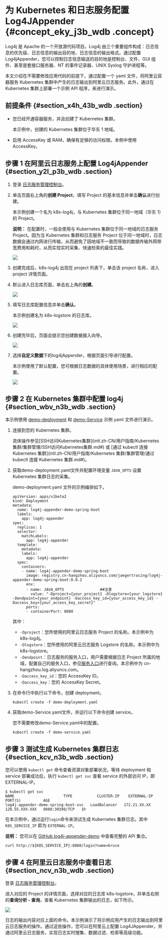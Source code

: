 # 为 Kubernetes 和日志服务配置 Log4JAppender {#concept_eky_j3b_wdb .concept}

Log4j 是 Apache 的一个开放源代码项目。Log4j 由三个重要组件构成：日志信息的优先级、日志信息的输出目的地、日志信息的输出格式。通过配置 Log4jAppender，您可以控制日志信息输送的目的地是控制台、文件、GUI 组件、甚至是套接口服务器、NT 的事件记录器、UNIX Syslog 守护进程等。

本文介绍在不需要修改应用代码的前提下，通过配置一个 yaml 文件，将阿里云容器服务 Kubernetes 集群中产生的日志输出到阿里云日志服务。此外，通过在 Kubernetes 集群上部署一个示例 API 程序，来进行演示。

## 前提条件 {#section_x4h_43b_wdb .section}

-   您已经开通容器服务，并且创建了 Kubernetes 集群。

    本示例中，创建的 Kubernetes 集群位于华东 1 地域。

-   启用 AccessKey 或 RAM，确保有足够的访问权限。本例中使用 AccessKey。

## 步骤 1 在阿里云日志服务上配置 Log4jAppender {#section_y2l_p3b_wdb .section}

1.  登录 [日志服务管理控制台](https://sls.console.aliyun.com/)。
2.  单击页面右上角的**创建 Project**，填写 Project 的基本信息并单击**确认**进行创建。

    本示例创建一个名为 k8s-log4j，与 Kubernetes 集群位于同一地域（华东 1）的 Project。

    **说明：** 在配置时，一般会使用与 Kubernetes 集群位于同一地域的日志服务 Project。因为当 Kubernetes 集群和日志服务 Project 位于同一地域时，日志数据会通过内网进行传输，从而避免了因地域不一致而导致的数据传输外网带宽费用和耗时，从而实现实时采集、快速检索的最佳实践。

    ![](http://static-aliyun-doc.oss-cn-hangzhou.aliyuncs.com/assets/img/16697/153552337110630_zh-CN.png)

3.  创建完成后，k8s-log4j 出现在 project 列表下，单击该 project 名称，进入 project 详情页面。
4.  默认进入日志库页面，单击右上角的**创建**。

    ![](http://static-aliyun-doc.oss-cn-hangzhou.aliyuncs.com/assets/img/16697/153552337110631_zh-CN.png)

5.  填写日志库配置信息并单击**确认**。

    本示例创建名为 k8s-logstore 的日志库。

    ![](http://static-aliyun-doc.oss-cn-hangzhou.aliyuncs.com/assets/img/16697/153552337110632_zh-CN.png)

6.  创建完毕后，页面会提示您创建数据接入向导。

    ![](http://static-aliyun-doc.oss-cn-hangzhou.aliyuncs.com/assets/img/16697/153552337110633_zh-CN.png)

7.  选择**自定义数据**下的log4jAppender，根据页面引导进行配置。

    本示例使用了默认配置，您可根据日志数据的具体使用场景，进行相应的配置。

    ![](http://static-aliyun-doc.oss-cn-hangzhou.aliyuncs.com/assets/img/16697/153552337110634_zh-CN.png)


## 步骤 2 在 Kubernetes 集群中配置 log4j {#section_wbv_n3b_wdb .section}

本示例使用 [demo-deployment](https://github.com/brucewu-fly/log4j-appender-demo-spring-boot/blob/master/k8s/demo-deployment.yaml) 和 [demo-Service](https://github.com/brucewu-fly/log4j-appender-demo-spring-boot/blob/master/k8s/demo-service.yaml) 示例 yaml 文件进行演示。

1.  连接到您的 Kubernetes 集群。

    具体操作参见[SSH访问Kubernetes集群](intl.zh-CN/用户指南/Kubernetes 集群/集群管理/SSH访问Kubernetes集群.md#) 或 [通过 kubectl 连接 Kubernetes 集群](intl.zh-CN/用户指南/Kubernetes 集群/集群管理/通过 kubectl 连接 Kubernetes 集群.md#)。

2.  获取demo-deployment.yaml文件并配置环境变量 `JAVA_OPTS` 设置 Kubernetes 集群日志的采集。

    demo-deployment.yaml 文件的示例编排如下。

    ```
    apiVersion: apps/v1beta2
    kind: Deployment
    metadata:
      name: log4j-appender-demo-spring-boot
      labels:
        app: log4j-appender
    spec:
      replicas: 1
      selector:
        matchLabels:
          app: log4j-appender
      template:
        metadata:
        labels:
          app: log4j-appender
      spec:
        containers:
        - name: log4j-appender-demo-spring-boot
          image: registry.cn-hangzhou.aliyuncs.com/jaegertracing/log4j-appender-demo-spring-boot:0.0.2
          env:
          - name: JAVA_OPTS                ##注意
            value: "-Dproject={your_project} -Dlogstore={your_logstore} -Dendpoint={your_endpoint} -Daccess_key_id={your_access_key_id} -Daccess_key={your_access_key_secret}"
          ports:
          - containerPort: 8080
    ```

    其中：

    -   `-Dproject`：您所使用的阿里云日志服务 Project 的名称。本示例中为 k8s-log4j。
    -   `-Dlogstore`：您所使用的阿里云日志服务 Logstore 的名称。本示例中为 k8s-logstore。
    -   `-Dendpoint`：日志服务的服务入口，用户需要根据日志 Project 所属的地域，配置自己的服务入口，参见[服务入口](https://www.alibabacloud.com/help/zh/doc-detail/29008.htm)进行查询。本示例中为 cn-hangzhou.log.aliyuncs.com。
    -   `-Daccess_key_id`：您的 AccessKey ID。
    -   `-Daccess_key`：您的 AccessKey Secret。
3.  在命令行中执行以下命令，创建 deployment。

    ```
    kubectl create -f demo-deployment.yaml
    ```

4.  获取demo-Service.yaml文件，并运行以下命令创建 service。

    您不需要修改demo-Service.yaml中的配置。

    ```
    kubectl create -f demo-service.yaml
    ```


## 步骤 3 测试生成 Kubernetes 集群日志 {#section_kcv_n3b_wdb .section}

您可以使用 `kubectl get` 命令查看资源对象部署状况，等待 deployment 和 service 部署成功后，执行 `kubectl get svc` 查看 service 的外部访问 IP，即 EXTERNAL-IP。

```
$ kubectl get svc
NAME                      TYPE           CLUSTER-IP    EXTERNAL-IP      PORT(S)          AGE
log4j-appender-demo-spring-boot-svc   LoadBalancer   172.21.XX.XX   120.55.XXX.XXX   8080:30398/TCP   1h
```

在本示例中，通过运行`login`命令来测试生成 Kubernetes 集群日志。其中 `K8S_SERVICE_IP` 即为 `EXTERNAL-IP`。

**说明：** 您可以在 [GitHub log4j-appender-demo](https://github.com/brucewu-fly/log4j-appender-demo-spring-boot) 中查看完整的 API 集合。

```
curl http://${K8S_SERVICE_IP}:8080/login?name=bruce
```

## 步骤 4 在阿里云日志服务中查看日志 {#section_ncv_n3b_wdb .section}

登录 [日志服务管理控制台](https://sls.console.aliyun.com/)。

进入对应的 Project 的详情页面，选择对应的日志库 k8s-logstore，并单击右侧的**查询分析 - 查询**，查看 Kubernetes 集群输出的日志，如下所示。

![](http://static-aliyun-doc.oss-cn-hangzhou.aliyuncs.com/assets/img/16697/153552337110635_zh-CN.png)

日志的输出内容对应上面的命令。本示例演示了将示例应用产生的日志输出到阿里云日志服务的操作。通过这些操作，您可以在阿里云上配置 Log4JAppender，并通过阿里云日志服务，实现日志实时搜集、数据过滤、检索等高级功能。

